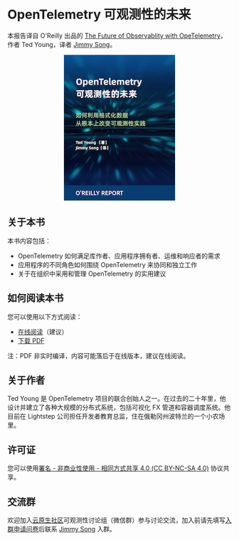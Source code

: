 # OpenTelemetry 可观测性的未来

本报告译自 O'Reilly 出品的 [The Future of Observablity with OpeTelemetry](https://www.oreilly.com/library/view/the-future-of/9781098118433/)，作者 Ted Young，译者 [Jimmy Song](https://jimmysong.io)。

<div align="center">
  <a href="https://jimmysong.io/opentelemetry-obervability/">
    <img src="cover-thumbnail.jpg" title="《OpenTelemetry 可观测性的未来》报告封面" alt="《OpenTelemetry 可观测性的未来》报告封面">
  </a>
</div>

## 关于本书

本书内容包括：

- OpenTelemetry 如何满足库作者、应用程序拥有者、运维和响应者的需求
- 应用程序的不同角色如何围绕 OpenTelemetry 来协同和独立工作
- 关于在组织中采用和管理 OpenTelemetry 的实用建议

## 如何阅读本书

您可以使用以下方式阅读：

- [在线阅读](https://jimmysong.io/opentelemetry-obervability)（建议）
- [下载 PDF](https://github.com/rootsongjc/opentelemetry-obervability/)

注：PDF 非实时编译，内容可能落后于在线版本，建议在线阅读。

## 关于作者

Ted Young 是 OpenTelemetry 项目的联合创始人之一。在过去的二十年里，他设计并建立了各种大规模的分布式系统，包括可视化 FX 管道和容器调度系统。他目前在 Lightstep 公司担任开发者教育总监，住在俄勒冈州波特兰的一个小农场里。

## 许可证

您可以使用[署名 - 非商业性使用 - 相同方式共享 4.0 (CC BY-NC-SA 4.0)](https://creativecommons.org/licenses/by-nc-sa/4.0/deed.zh)  协议共享。

## 交流群

欢迎加入[云原生社区](https://cloudnative.to/)可观测性讨论组（微信群）参与讨论交流，加入前请先填写[入群申请问卷](https://wj.qq.com/s2/5479026/bf82)后联系 [Jimmy Song](https://jimmysong.io/contact/) 入群。
